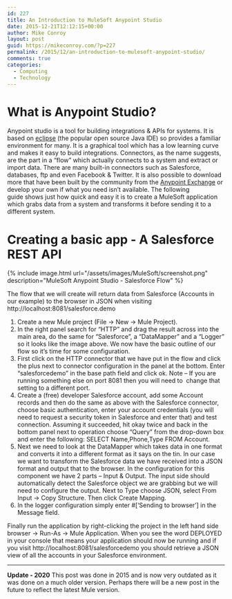 ```yaml
---
id: 227
title: An Introduction to MuleSoft Anypoint Studio
date: 2015-12-21T12:12:15+00:00
author: Mike Conroy
layout: post
guid: https://mikeconroy.com/?p=227
permalink: /2015/12/an-introduction-to-mulesoft-anypoint-studio/
comments: true
categories:
  - Computing
  - Technology
---
```

# What is Anypoint Studio?

Anypoint studio is a tool for building integrations & APIs for systems. It is based on <a href="https://eclipse.org/home/index.php" target="_blank">eclipse</a> (the popular open source Java IDE) so provides a familiar environment for many. It is a graphical tool which has a low learning curve and makes it easy to build integrations. Connectors, as the name suggests, are the part in a &#8220;flow&#8221; which actually connects to a system and extract or import data. There are many built-in connectors such as Salesforce, databases, ftp and even Facebook & Twitter. It is also possible to download more that have been built by the community from the <a href="https://www.mulesoft.com/exchange?_bm=b&_bt=39007376812&utm_campaign=G_Brands_EMEA_Search_Shohil_Mule_Connectors&utm_medium=cpc&utm_source=google&utm_term=%252Bmulesoft%2520%252Bconnectors#!/?types=connector&sortBy=name" target="_blank">Anypoint Exchange</a> or develop your own if what you need isn&#8217;t available. The following guide shows just how quick and easy it is to create a MuleSoft application which grabs data from a system and transforms it before sending it to a different system.

# Creating a basic app - A Salesforce REST API
{% include image.html url="/assets/images/MuleSoft/screenshot.png" description="MuleSoft Anypoint Studio - Salesforce Flow" %}

The flow that we will create will return data from Salesforce (Accounts in our example) to the browser in JSON when visiting http://localhost:8081/salesforce.demo

  1. Create a new Mule project (File -> New -> Mule Project).
  2. In the right panel search for &#8220;HTTP&#8221; and drag the result across into the main area, do the same for &#8220;Salesforce&#8221;, a &#8220;DataMapper&#8221; and a &#8220;Logger&#8221; so it looks like the image above. We now have the basic outline of our flow so it&#8217;s time for some configuration.
  3. First click on the HTTP connector that we have put in the flow and click the plus next to connector configuration in the panel at the bottom. Enter &#8220;salesforcedemo&#8221; in the base path field and click ok. Note &#8211; If you are running something else on port 8081 then you will need to  change that setting to a different port.
  4. Create a (free) developer Salesforce account, add some Account records and then do the same as above with the Salesforce connector, choose basic authentication, enter your account credentials (you will need to request a security token in Salesforce and enter that) and test connection. Assuming it succeeded, hit okay twice and back in the bottom panel next to operation choose &#8220;Query&#8221; from the drop-down box and enter the following: SELECT Name,Phone,Type FROM Account.
  5. Next we need to look at the DataMapper which takes data in one format and converts it into a different format as it says on the tin. In our case we want to transform the Salesforce data we have received into a JSON format and output that to the browser. In the configuration for this component we have 2 parts &#8211; Input & Output. The input side should automatically detect the Salesforce object we are grabbing but we will need to configure the output. Next to Type choose JSON, select From Input -> Copy Structure. Then click Create Mapping.
  6. In the logger configuration simply enter #[&#8216;Sending to browser&#8217;] in the Message field.

Finally run the application by right-clicking the project in the left hand side browser -> Run-As -> Mule Application. When you see the word DEPLOYED in your console that means your application should now be running and if you visit http://localhost:8081/salesforcedemo you should retrieve a JSON view of all the accounts in your Salesforce environment.

* * *

**Update - 2020** This post was done in 2015 and is now very outdated as it was done on a much older version. Perhaps there will be a new post in the future to reflect the latest Mule version.